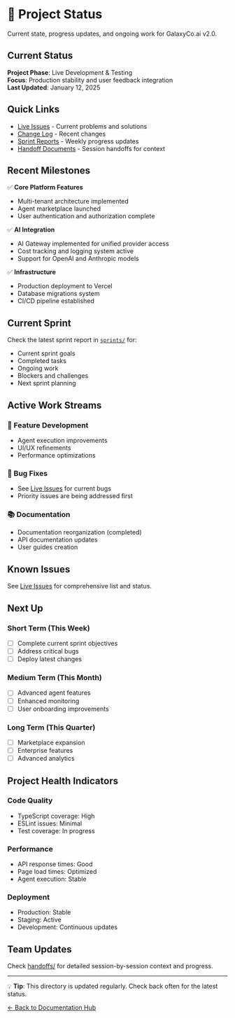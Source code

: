 # 📝 Project Status

Current state, progress updates, and ongoing work for GalaxyCo.ai v2.0.

## Current Status

**Project Phase**: Live Development & Testing  
**Focus**: Production stability and user feedback integration  
**Last Updated**: January 12, 2025

## Quick Links

- [Live Issues](live-issues.md) - Current problems and solutions
- [Change Log](changelog.md) - Recent changes
- [Sprint Reports](sprints/) - Weekly progress updates
- [Handoff Documents](handoffs/) - Session handoffs for context

## Recent Milestones

✅ **Core Platform Features**

- Multi-tenant architecture implemented
- Agent marketplace launched
- User authentication and authorization complete

✅ **AI Integration**

- AI Gateway implemented for unified provider access
- Cost tracking and logging system active
- Support for OpenAI and Anthropic models

✅ **Infrastructure**

- Production deployment to Vercel
- Database migrations system
- CI/CD pipeline established

## Current Sprint

Check the latest sprint report in [`sprints/`](./sprints/) for:

- Current sprint goals
- Completed tasks
- Ongoing work
- Blockers and challenges
- Next sprint planning

## Active Work Streams

### 🚀 Feature Development

- Agent execution improvements
- UI/UX refinements
- Performance optimizations

### 🐛 Bug Fixes

- See [Live Issues](live-issues.md) for current bugs
- Priority issues are being addressed first

### 📚 Documentation

- Documentation reorganization (completed)
- API documentation updates
- User guides creation

## Known Issues

See [Live Issues](live-issues.md) for comprehensive list and status.

## Next Up

### Short Term (This Week)

- [ ] Complete current sprint objectives
- [ ] Address critical bugs
- [ ] Deploy latest changes

### Medium Term (This Month)

- [ ] Advanced agent features
- [ ] Enhanced monitoring
- [ ] User onboarding improvements

### Long Term (This Quarter)

- [ ] Marketplace expansion
- [ ] Enterprise features
- [ ] Advanced analytics

## Project Health Indicators

### Code Quality

- TypeScript coverage: High
- ESLint issues: Minimal
- Test coverage: In progress

### Performance

- API response times: Good
- Page load times: Optimized
- Agent execution: Stable

### Deployment

- Production: Stable
- Staging: Active
- Development: Continuous updates

## Team Updates

Check [handoffs/](./handoffs/) for detailed session-by-session context and progress.

---

💡 **Tip**: This directory is updated regularly. Check back often for the latest status.

[← Back to Documentation Hub](../README.md)
